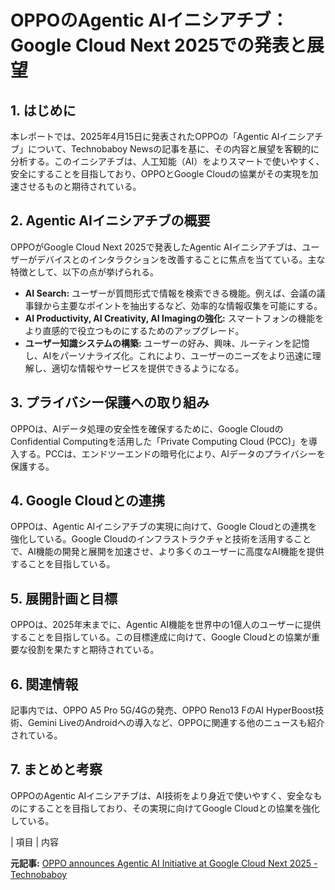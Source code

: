 # OPPOのAgentic AIイニシアチブ：Google Cloud Next 2025での発表と展望

## 1. はじめに

本レポートでは、2025年4月15日に発表されたOPPOの「Agentic AIイニシアチブ」について、Technobaboy Newsの記事を基に、その内容と展望を客観的に分析する。このイニシアチブは、人工知能（AI）をよりスマートで使いやすく、安全にすることを目指しており、OPPOとGoogle Cloudの協業がその実現を加速させるものと期待されている。

## 2. Agentic AIイニシアチブの概要

OPPOがGoogle Cloud Next 2025で発表したAgentic AIイニシアチブは、ユーザーがデバイスとのインタラクションを改善することに焦点を当てている。主な特徴として、以下の点が挙げられる。

* **AI Search:** ユーザーが質問形式で情報を検索できる機能。例えば、会議の議事録から主要なポイントを抽出するなど、効率的な情報収集を可能にする。
* **AI Productivity, AI Creativity, AI Imagingの強化:** スマートフォンの機能をより直感的で役立つものにするためのアップグレード。
* **ユーザー知識システムの構築:** ユーザーの好み、興味、ルーティンを記憶し、AIをパーソナライズ化。これにより、ユーザーのニーズをより迅速に理解し、適切な情報やサービスを提供できるようになる。

## 3. プライバシー保護への取り組み

OPPOは、AIデータ処理の安全性を確保するために、Google CloudのConfidential Computingを活用した「Private Computing Cloud (PCC)」を導入する。PCCは、エンドツーエンドの暗号化により、AIデータのプライバシーを保護する。

## 4. Google Cloudとの連携

OPPOは、Agentic AIイニシアチブの実現に向けて、Google Cloudとの連携を強化している。Google Cloudのインフラストラクチャと技術を活用することで、AI機能の開発と展開を加速させ、より多くのユーザーに高度なAI機能を提供することを目指している。

## 5. 展開計画と目標

OPPOは、2025年末までに、Agentic AI機能を世界中の1億人のユーザーに提供することを目指している。この目標達成に向けて、Google Cloudとの協業が重要な役割を果たすと期待されている。

## 6. 関連情報

記事内では、OPPO A5 Pro 5G/4Gの発売、OPPO Reno13 FのAI HyperBoost技術、Gemini LiveのAndroidへの導入など、OPPOに関連する他のニュースも紹介されている。

## 7. まとめと考察

OPPOのAgentic AIイニシアチブは、AI技術をより身近で使いやすく、安全なものにすることを目指しており、その実現に向けてGoogle Cloudとの協業を強化している。

| 項目 | 内容 

**元記事:** [OPPO announces Agentic AI Initiative at Google Cloud Next 2025 - Technobaboy](https://www.technobaboy.com/2025/04/15/oppo-announces-agentic-ai-initiative-at-google-cloud-next-2025/)